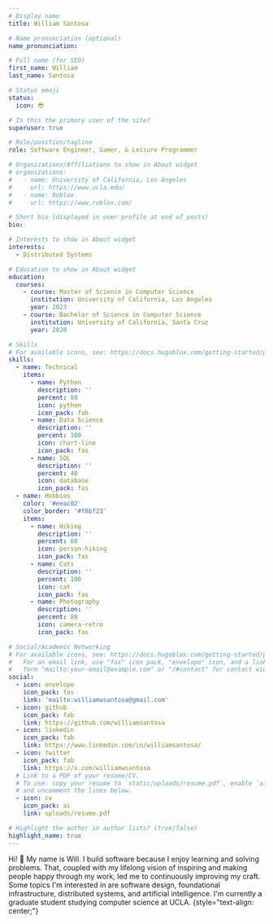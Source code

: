 ```yaml
---
# Display name
title: William Santosa

# Name pronunciation (optional)
name_pronunciation:

# Full name (for SEO)
first_name: William
last_name: Santosa

# Status emoji
status:
  icon: 😎

# Is this the primary user of the site?
superuser: true

# Role/position/tagline
role: Software Engineer, Gamer, & Leisure Programmer

# Organizations/Affiliations to show in About widget
# organizations:
#   - name: University of California, Los Angeles
#     url: https://www.ucla.edu/
#   - name: Roblox
#     url: https://www.roblox.com/

# Short bio (displayed in user profile at end of posts)
bio: 

# Interests to show in About widget
interests:
  - Distributed Systems

# Education to show in About widget
education:
  courses:
    - course: Master of Science in Computer Science
      institution: University of California, Los Angeles
      year: 2023
    - course: Bachelor of Science in Computer Science
      institution: University of California, Santa Cruz
      year: 2020

# Skills
# For available icons, see: https://docs.hugoblox.com/getting-started/page-builder/#icons
skills:
  - name: Technical
    items:
      - name: Python
        description: ''
        percent: 80
        icon: python
        icon_pack: fab
      - name: Data Science
        description: ''
        percent: 100
        icon: chart-line
        icon_pack: fas
      - name: SQL
        description: ''
        percent: 40
        icon: database
        icon_pack: fas
  - name: Hobbies
    color: '#eeac02'
    color_border: '#f0bf23'
    items:
      - name: Hiking
        description: ''
        percent: 60
        icon: person-hiking
        icon_pack: fas
      - name: Cats
        description: ''
        percent: 100
        icon: cat
        icon_pack: fas
      - name: Photography
        description: ''
        percent: 80
        icon: camera-retro
        icon_pack: fas

# Social/Academic Networking
# For available icons, see: https://docs.hugoblox.com/getting-started/page-builder/#icons
#   For an email link, use "fas" icon pack, "envelope" icon, and a link in the
#   form "mailto:your-email@example.com" or "/#contact" for contact widget.
social:
  - icon: envelope
    icon_pack: fas
    link: 'mailto:williamwsantosa@gmail.com'
  - icon: github
    icon_pack: fab
    link: https://github.com/williamsantosa
  - icon: linkedin
    icon_pack: fab
    link: https://www.linkedin.com/in/williamsantosa/
  - icon: twitter
    icon_pack: fab
    link: https://x.com/williamwsantosa
  # Link to a PDF of your resume/CV.
  # To use: copy your resume to `static/uploads/resume.pdf`, enable `ai` icons in `params.yaml`,
  # and uncomment the lines below.
  - icon: cv
    icon_pack: ai
    link: uploads/resume.pdf

# Highlight the author in author lists? (true/false)
highlight_name: true
---
```


Hi! 👋 My name is Will.
I build software because I enjoy learning and solving problems.
That, coupled with my lifelong vision of inspiring and making people happy through my work, led me to continuously improving my craft.
Some topics I'm interested in are software design, foundational infrastructure, distributed systems, and artificial intelligence.
I'm currently a graduate student studying computer science at UCLA.
{style="text-align: center;"}
